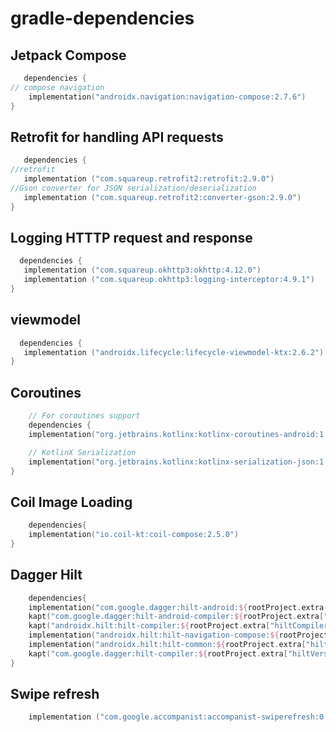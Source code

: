 # gradle-dependencies

## Jetpack Compose <br>
```kotlin
   dependencies {
// compose navigation 
    implementation("androidx.navigation:navigation-compose:2.7.6")
}
```

## Retrofit for handling API requests<br>
```kotlin
   dependencies {
//retrofit 
   implementation ("com.squareup.retrofit2:retrofit:2.9.0")
//Gson converter for JSON serialization/deserialization
   implementation ("com.squareup.retrofit2:converter-gson:2.9.0")
}
```

 ## Logging HTTTP request and response<br>
 ```kotlin
   dependencies {
    implementation ("com.squareup.okhttp3:okhttp:4.12.0")
    implementation ("com.squareup.okhttp3:logging-interceptor:4.9.1")
}
```
    
## viewmodel<br>
 ```kotlin
   dependencies {
    implementation ("androidx.lifecycle:lifecycle-viewmodel-ktx:2.6.2")
}
```

## Coroutines<br>
```kotlin
    // For coroutines support
    dependencies {
    implementation("org.jetbrains.kotlinx:kotlinx-coroutines-android:1.3.9")

    // KotlinX Serialization
    implementation("org.jetbrains.kotlinx:kotlinx-serialization-json:1.6.0")
}
```

## Coil Image Loading<br>
```kotlin
    dependencies{
    implementation("io.coil-kt:coil-compose:2.5.0")
}
```

## Dagger Hilt<br>
``` kotlin
    dependencies{
    implementation("com.google.dagger:hilt-android:${rootProject.extra["hiltVersion"]}")
    kapt("com.google.dagger:hilt-android-compiler:${rootProject.extra["hiltVersion"]}")
    kapt("androidx.hilt:hilt-compiler:${rootProject.extra["hiltCompilerVersion"]}")
    implementation("androidx.hilt:hilt-navigation-compose:${rootProject.extra["hiltComposeVersion"]}")
    implementation("androidx.hilt:hilt-common:${rootProject.extra["hiltCompilerVersion"]}")
    kapt("com.google.dagger:hilt-compiler:${rootProject.extra["hiltVersion"]}")
}
```

## Swipe refresh
```kotlin
    implementation ("com.google.accompanist:accompanist-swiperefresh:0.27.0")
```
    
